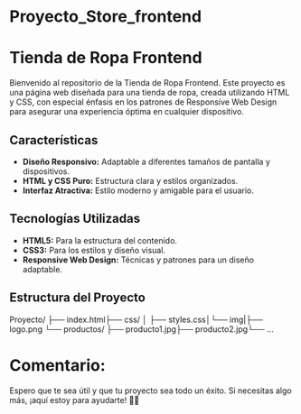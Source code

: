 # Proyecto_Store_frontend
# Tienda de Ropa Frontend

Bienvenido al repositorio de la Tienda de Ropa Frontend. Este proyecto es una página web diseñada para una tienda de ropa, creada utilizando HTML y CSS, con especial énfasis en los patrones de Responsive Web Design para asegurar una experiencia óptima en cualquier dispositivo.

## Características

- **Diseño Responsivo:** Adaptable a diferentes tamaños de pantalla y dispositivos.
- **HTML y CSS Puro:** Estructura clara y estilos organizados.
- **Interfaz Atractiva:** Estilo moderno y amigable para el usuario.

## Tecnologías Utilizadas

- **HTML5:** Para la estructura del contenido.
- **CSS3:** Para los estilos y diseño visual.
- **Responsive Web Design:** Técnicas y patrones para un diseño adaptable.

## Estructura del Proyecto
Proyecto/ ├── index.html├── css/ │ ├── styles.css│└── img|├── logo.png
└── productos/ ├── producto1.jpg├── producto2.jpg└── ...

# Comentario:
Espero que te sea útil y que tu proyecto sea todo un éxito. Si necesitas algo más, ¡aquí estoy para ayudarte! 🚀👗


